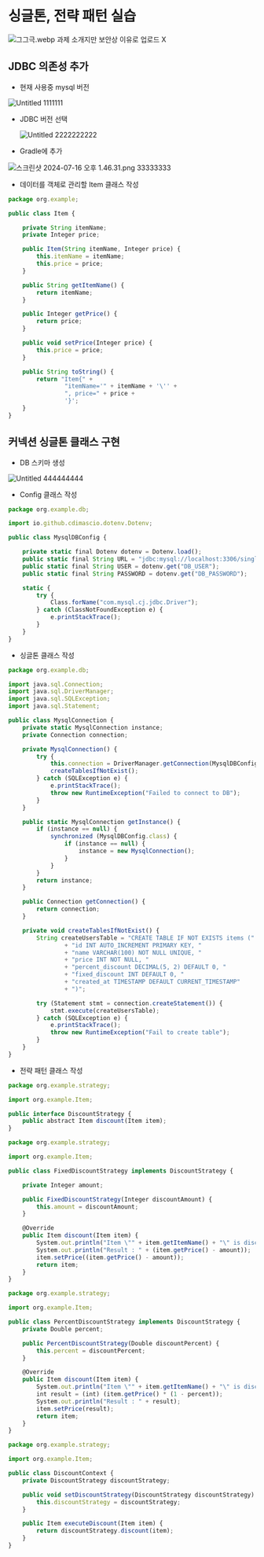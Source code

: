 # 싱글톤, 전략 패턴 실습

![그그극.webp](https://prod-files-secure.s3.us-west-2.amazonaws.com/8b6f698e-8a67-4ad1-94b0-53ee956264c9/7749fe26-3a1f-472c-9331-f18dbf9a0145/%E1%84%80%E1%85%B3%E1%84%80%E1%85%B3%E1%84%80%E1%85%B3%E1%86%A8.webp)
과제 소개지만 보안상 이유로 업로드 X

## JDBC 의존성 추가

- 현재 사용중 mysql 버전

![Untitled](https://prod-files-secure.s3.us-west-2.amazonaws.com/8b6f698e-8a67-4ad1-94b0-53ee956264c9/78ec9577-1268-4ea2-a8fb-2db15d82c643/Untitled.png) 1111111

- JDBC 버전 선택
    
    ![Untitled](https://prod-files-secure.s3.us-west-2.amazonaws.com/8b6f698e-8a67-4ad1-94b0-53ee956264c9/1a443bb8-cf73-41c0-b618-ba8d08956708/Untitled.png) 2222222222
    
- Gradle에 추가

![스크린샷 2024-07-16 오후 1.46.31.png](https://prod-files-secure.s3.us-west-2.amazonaws.com/8b6f698e-8a67-4ad1-94b0-53ee956264c9/6864b1fe-e8ad-4e2e-b704-5f92899541e8/%E1%84%89%E1%85%B3%E1%84%8F%E1%85%B3%E1%84%85%E1%85%B5%E1%86%AB%E1%84%89%E1%85%A3%E1%86%BA_2024-07-16_%E1%84%8B%E1%85%A9%E1%84%92%E1%85%AE_1.46.31.png) 33333333

- 데이터를 객체로 관리할 Item 클래스 작성

```jsx
package org.example;

public class Item {

    private String itemName;
    private Integer price;

    public Item(String itemName, Integer price) {
        this.itemName = itemName;
        this.price = price;
    }

    public String getItemName() {
        return itemName;
    }

    public Integer getPrice() {
        return price;
    }

    public void setPrice(Integer price) {
        this.price = price;
    }

    public String toString() {
        return "Item{" +
                "itemName='" + itemName + '\'' +
                ", price=" + price +
                '}';
    }
}

```

## 커넥션 싱글톤 클래스 구현

- DB 스키마 생성

![Untitled](https://prod-files-secure.s3.us-west-2.amazonaws.com/8b6f698e-8a67-4ad1-94b0-53ee956264c9/72c652ef-b189-4b8c-89c7-a2880f8e31cb/Untitled.png) 444444444

- Config 클래스 작성

```jsx
package org.example.db;

import io.github.cdimascio.dotenv.Dotenv;

public class MysqlDBConfig {

    private static final Dotenv dotenv = Dotenv.load();
    public static final String URL = "jdbc:mysql://localhost:3306/singletontest";
    public static final String USER = dotenv.get("DB_USER");
    public static final String PASSWORD = dotenv.get("DB_PASSWORD");

    static {
        try {
            Class.forName("com.mysql.cj.jdbc.Driver");
        } catch (ClassNotFoundException e) {
            e.printStackTrace();
        }
    }
}

```

- 싱글톤 클래스 작성

```jsx
package org.example.db;

import java.sql.Connection;
import java.sql.DriverManager;
import java.sql.SQLException;
import java.sql.Statement;

public class MysqlConnection {
    private static MysqlConnection instance;
    private Connection connection;

    private MysqlConnection() {
        try {
            this.connection = DriverManager.getConnection(MysqlDBConfig.URL, MysqlDBConfig.USER, MysqlDBConfig.PASSWORD);
            createTablesIfNotExist();
        } catch (SQLException e) {
            e.printStackTrace();
            throw new RuntimeException("Failed to connect to DB");
        }
    }

    public static MysqlConnection getInstance() {
        if (instance == null) {
            synchronized (MysqlDBConfig.class) {
                if (instance == null) {
                    instance = new MysqlConnection();
                }
            }
        }
        return instance;
    }

    public Connection getConnection() {
        return connection;
    }

    private void createTablesIfNotExist() {
        String createUsersTable = "CREATE TABLE IF NOT EXISTS items ("
                + "id INT AUTO_INCREMENT PRIMARY KEY, "
                + "name VARCHAR(100) NOT NULL UNIQUE, "
                + "price INT NOT NULL, "
                + "percent_discount DECIMAL(5, 2) DEFAULT 0, "
                + "fixed_discount INT DEFAULT 0, "
                + "created_at TIMESTAMP DEFAULT CURRENT_TIMESTAMP"
                + ")";

        try (Statement stmt = connection.createStatement()) {
            stmt.execute(createUsersTable);
        } catch (SQLException e) {
            e.printStackTrace();
            throw new RuntimeException("Fail to create table");
        }
    }
}

```

- 전략 패턴 클래스 작성

```jsx
package org.example.strategy;

import org.example.Item;

public interface DiscountStrategy {
    public abstract Item discount(Item item);
}

```

```jsx
package org.example.strategy;

import org.example.Item;

public class FixedDiscountStrategy implements DiscountStrategy {

    private Integer amount;

    public FixedDiscountStrategy(Integer discountAmount) {
        this.amount = discountAmount;
    }

    @Override
    public Item discount(Item item) {
        System.out.println("Item \"" + item.getItemName() + "\" is discounted by " + amount + " units.");
        System.out.println("Result : " + (item.getPrice() - amount));
        item.setPrice((item.getPrice() - amount));
        return item;
    }
}

```

```jsx
package org.example.strategy;

import org.example.Item;

public class PercentDiscountStrategy implements DiscountStrategy {
    private Double percent;

    public PercentDiscountStrategy(Double discountPercent) {
        this.percent = discountPercent;
    }

    @Override
    public Item discount(Item item) {
        System.out.println("Item \"" + item.getItemName() + "\" is discounted by " + percent * 100 + "%.");
        int result = (int) (item.getPrice() * (1 - percent));
        System.out.println("Result : " + result);
        item.setPrice(result);
        return item;
    }
}

```

```jsx
package org.example.strategy;

import org.example.Item;

public class DiscountContext {
    private DiscountStrategy discountStrategy;

    public void setDiscountStrategy(DiscountStrategy discountStrategy) {
        this.discountStrategy = discountStrategy;
    }

    public Item executeDiscount(Item item) {
        return discountStrategy.discount(item);
    }
}

```